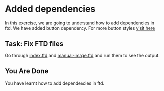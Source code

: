 # Added dependencies

In this exercise, we are going to understand how to add dependencies in ftd.
We have added button dependency. For more button styles [visit 
here](https://fifthtry.github.io/button/)

## Task: Fix FTD files

Go through [index.ftd](index.ftd) and [manual-image.ftd](manual-image.ftd) and 
run them to see the output.

## You Are Done

You have learnt how to add dependencies in ftd.
